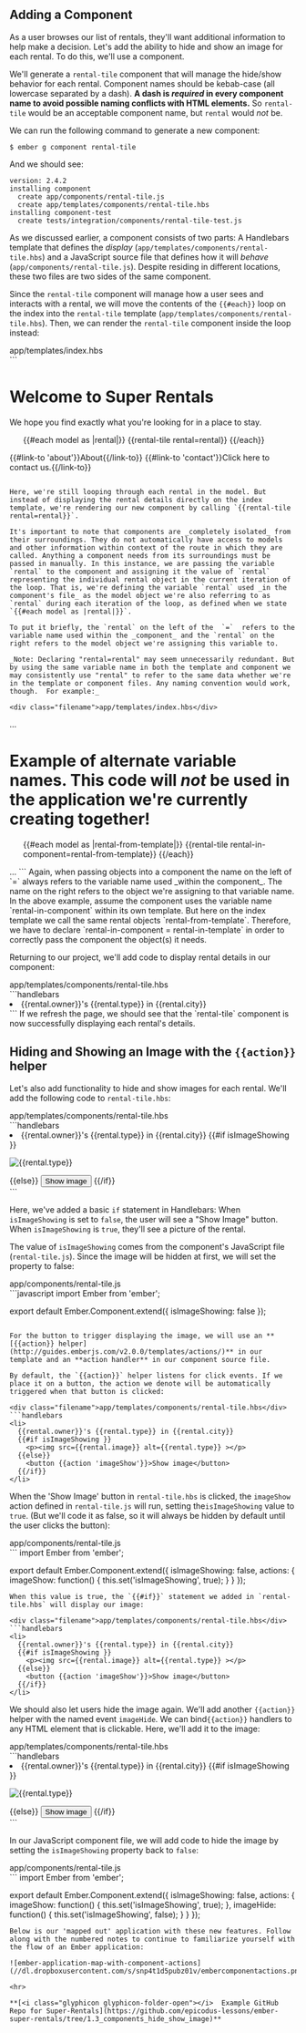 ## Adding a Component 

As a user browses our list of rentals, they'll want additional information to help make a decision. Let's add the ability to hide and show an image for each rental.  To do this, we'll use a component.

We'll generate a `rental-tile` component that will manage the hide/show behavior for each rental. Component names should be kebab-case (all lowercase separated by a dash).  **A dash is _required_ in every component name to avoid possible naming conflicts with HTML elements.**  So `rental-tile` would be an acceptable component name, but `rental` would _not_ be.

We can run the following command to generate a new component: 

```shell
$ ember g component rental-tile
```

And we should see: 

```shell
version: 2.4.2
installing component
  create app/components/rental-tile.js
  create app/templates/components/rental-tile.hbs
installing component-test
  create tests/integration/components/rental-tile-test.js
```

As we discussed earlier, a component consists of two parts: A Handlebars template that defines the _display_ (`app/templates/components/rental-tile.hbs`) and a JavaScript source file that defines how it will _behave_  (`app/components/rental-tile.js`). Despite residing in different locations, these two files are two sides of the same component. 

Since the `rental-tile` component will manage how a user sees and interacts with a rental, we will move the contents of the `{{#each}}` loop on the index into the `rental-tile` template (`app/templates/components/rental-tile.hbs`). Then, we can render the `rental-tile` component inside the loop instead:

<div class="filename">app/templates/index.hbs</div>
```
<h1> Welcome to Super Rentals </h1>

We hope you find exactly what you're looking for in a place to stay.

<ul>
  {{#each model as |rental|}}
    {{rental-tile rental=rental}}
  {{/each}}
</ul>

{{#link-to 'about'}}About{{/link-to}}
{{#link-to 'contact'}}Click here to contact us.{{/link-to}}
```

Here, we're still looping through each rental in the model. But instead of displaying the rental details directly on the index template, we're rendering our new component by calling `{{rental-tile rental=rental}}`. 

It's important to note that components are _completely isolated_ from their surroundings. They do not automatically have access to models and other information within context of the route in which they are called. Anything a component needs from its surroundings must be passed in manually. In this instance, we are passing the variable `rental` to the component and assigning it the value of `rental` representing the individual rental object in the current iteration of the loop. That is, we're defining the variable `rental` used _in the component's file_ as the model object we're also referring to as `rental` during each iteration of the loop, as defined when we state `{{#each model as |rental|}}`. 

To put it briefly, the `rental` on the left of the  `=`  refers to the variable name used within the _component_ and the `rental` on the right refers to the model object we're assigning this variable to. 

_Note: Declaring "rental=rental" may seem unnecessarily redundant. But by using the same variable name in both the template and component we may consistently use "rental" to refer to the same data whether we're in the template or component files. Any naming convention would work, though.  For example:_

<div class="filename">app/templates/index.hbs</div>
```
…
# Example of alternate variable names. This code will *not* be used in the application we're currently creating together! 

<ul>
  {{#each model as |rental-from-template|}}
    {{rental-tile rental-in-component=rental-from-template}}
  {{/each}}
</ul>
…
```
Again, when passing objects into a component the name on the left of `=` always refers to the variable name used _within the component_. The name on the right refers to the object we're assigning to that variable name. In the above example, assume the component uses the variable name `rental-in-component` within its own template. But here on the index template we call the same rental objects `rental-from-template`. Therefore, we have to declare `rental-in-component = rental-in-template` in order to correctly pass the component the object(s) it needs.

Returning to our project, we'll add code to display rental details in our component:

<div class="filename">app/templates/components/rental-tile.hbs</div>
```handlebars
<li>
  {{rental.owner}}'s {{rental.type}} in {{rental.city}}
</li>
```
If we refresh the page, we should see that the `rental-tile` component is now successfully displaying each rental's details. 

## Hiding and Showing an Image with the `{{action}}` helper

Let's also add functionality to hide and show images for each rental. We'll add the following code to `rental-tile.hbs`: 

<div class="filename">app/templates/components/rental-tile.hbs</div>
```handlebars
<li>
  {{rental.owner}}'s {{rental.type}} in {{rental.city}}
  {{#if isImageShowing }}
    <p><img src={{rental.image}} alt={{rental.type}} ></p>
  {{else}}
    <button>Show image</button>
  {{/if}}
</li>
```

Here, we've added a basic `if` statement in Handlebars: When `isImageShowing` is set to `false`, the user will see a "Show Image"  button.  When `isImageShowing` is `true`, they'll see a picture of the rental.  

The value of `isImageShowing` comes from the component's JavaScript file (`rental-tile.js`).  Since the image will be hidden at first, we will set the property to false:

<div class="filename">app/components/rental-tile.js</div>
```javascript
import Ember from 'ember';

export default Ember.Component.extend({
  isImageShowing: false
});
```

For the button to trigger displaying the image, we will use an **[{{action}} helper](http://guides.emberjs.com/v2.0.0/templates/actions/)** in our template and an **action handler** in our component source file.  

By default, the `{{action}}` helper listens for click events. If we place it on a button, the action we denote will be automatically triggered when that button is clicked:  

<div class="filename">app/templates/components/rental-tile.hbs</div>
```handlebars
<li>
  {{rental.owner}}'s {{rental.type}} in {{rental.city}}
  {{#if isImageShowing }}
    <p><img src={{rental.image}} alt={{rental.type}} ></p>
  {{else}}
    <button {{action 'imageShow'}}>Show image</button>
  {{/if}}
</li>
```

When the 'Show Image' button in `rental-tile.hbs` is clicked,  the `imageShow` action defined in `rental-tile.js` will run, setting the`isImageShowing` value  to `true`. (But we'll code it as false, so it will always be hidden by default until the user clicks the button): 

<div class="filename">app/components/rental-tile.js</div>
```
import Ember from 'ember';

export default Ember.Component.extend({
  isImageShowing: false,
  actions: {
    imageShow: function() {
      this.set('isImageShowing', true);
    }
  }
});
```
When this value is true, the `{{#if}}` statement we added in `rental-tile.hbs` will display our image:

<div class="filename">app/templates/components/rental-tile.hbs</div>
```handlebars
<li>
  {{rental.owner}}'s {{rental.type}} in {{rental.city}}
  {{#if isImageShowing }}
    <p><img src={{rental.image}} alt={{rental.type}} ></p>
  {{else}}
    <button {{action 'imageShow'}}>Show image</button>
  {{/if}}
</li>
```

We should also let users hide the image again. We'll add another `{{action}}` helper with the named event `imageHide`.  We can bind`{{action}}` handlers to any HTML element that is clickable.  Here, we'll add it to the image:

<div class="filename">app/templates/components/rental-tile.hbs</div>
```handlebars
<li>
  {{rental.owner}}'s {{rental.type}} in {{rental.city}}
  {{#if isImageShowing }}
    <p><img src={{rental.image}} alt={{rental.type}} {{action 'imageHide'}}></p>
  {{else}}
    <button {{action 'imageShow'}}>Show image</button>
  {{/if}}
</li>
```

In our JavaScript component file, we will add code to hide the image by setting the `isImageShowing` property back to `false`:

<div class="filename">app/components/rental-tile.js</div>
```
import Ember from 'ember';

export default Ember.Component.extend({
  isImageShowing: false,
  actions: {
    imageShow: function() {
      this.set('isImageShowing', true);
    },
    imageHide: function() {
      this.set('isImageShowing', false);
    }
  }
});
```
Below is our 'mapped out' application with these new features. Follow along with the numbered notes to continue to familiarize yourself with the flow of an Ember application: 

![ember-application-map-with-component-actions](//dl.dropboxusercontent.com/s/snp4t1d5pubz01v/embercomponentactions.png). 

<hr>

**[<i class="glyphicon glyphicon-folder-open"></i>  Example GitHub Repo for Super-Rentals](https://github.com/epicodus-lessons/ember-super-rentals/tree/1.3_components_hide_show_image)**
